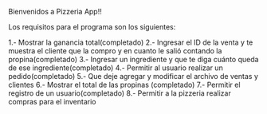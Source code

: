 Bienvenidos a Pizzeria App!!

Los requisitos para el programa son los siguientes:

1.- Mostrar la ganancia total(completado)
2.- Ingresar el ID de la venta y te muestra el cliente que la compro y en cuanto le salió contando la propina(completado)
3.- Ingresar un ingrediente y que te diga cuánto queda de ese ingrediente(completado)
4.- Permitir al usuario realizar un pedido(completado)
5.- Que deje agregar y modificar el archivo de ventas y clientes
6.- Mostrar el total de las propinas (completado)
7.- Permitir el registro de un usuario(completado)
8.- Permitir a la pizzeria realizar compras para el inventario